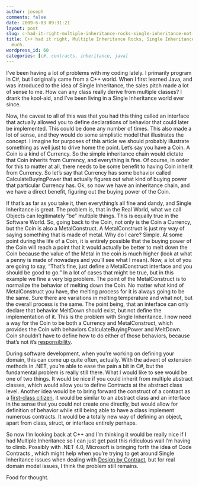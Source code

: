 ```yaml
---
author: joseph
comments: false
date: 2009-6-03 09:31:21
layout: post
slug: c-had-it-right-multiple-inheritance-rocks-single-inheritance-not-so-much
title: C++ had it right, Multiple Inheritance Rocks, Single Inheritance... not so
  much.
wordpress_id: 60
categories: [c#, contracts, inheritance, java]
---
```


I've been having a lot of problems with my coding lately. I primarily program in C#, but I originally came from a C++ world. When I first learned Java, and was introduced to the idea of Single Inheritance, the sales pitch made a lot of sense to me. How can any class really derive from multiple classes? I drank the kool-aid, and I’ve been living in a Single Inheritance world ever since. <!-- more -->

Now, the caveat to all of this was that you had this thing called an interface that actually allowed you to define declarations of behavior that could later be implemented. This could be done any number of times. This also made a lot of sense, and they would do some simplistic model that illustrates the concept. I imagine for purposes of this article we should probably illustrate something as well just to drive home the point. Let’s say you have a Coin. A Coin is a kind of Currency. So the simple inheritance chain would dictate that Coin inherits from Currency, and everything is fine. Of course, in order for this to matter at all, there needs to be some benefit to having Coin inherit from Currency. So let’s say that Currency has some behavior called CalculateBuyingPower that actually figures out what kind of buying power that particular Currency has. Ok, so now we have an inheritance chain, and we have a direct benefit, figuring out the buying power of the Coin.

If that’s as far as you take it, then everything’s all fine and dandy, and Single Inheritance is great. The problem is, that in the Real World, what we call Objects can legitimately “be” multiple things. This is equally true in the Software World. So, going back to the Coin, not only is the Coin a Currency, but the Coin is also a MetalConstruct. A MetalConstruct is just my way of saying something that is made of metal. Why do I care? Simple. At some point during the life of a Coin, it is entirely possible that the buying power of the Coin will reach a point that it would actually be better to melt down the Coin because the value of the Metal in the coin is much higher (look at what a penny is made of nowadays and you’ll see what I mean). Now, a lot of you are going to say, “That’s fine, just define a MetalConstruct interface and you should be good to go.” In a lot of cases that might be true, but in this example we fine a very big problem. The point of the MetalConstruct is to normalize the behavior of melting down the Coin. No matter what kind of MetalConstruct you have, the melting process for it is always going to be the same. Sure there are variations in melting temperature and what not, but the overall process is the same. The point being, that an interface can only declare that behavior MeltDown should exist, but not define the implementation of it. This is the problem with Single Inheritance. I now need a way for the Coin to be both a Currency and MetalConstruct, which provides the Coin with behaviors CalculateBuyingPower and MeltDown. Coin shouldn’t have to define how to do either of those behaviors, because that’s not it’s [responsibility](http://en.wikipedia.org/wiki/Single_responsibility_principle).

During software development, when you’re working on defining your domain, this can come up quite often, actually. With the advent of extension methods in .NET, you’re able to ease the pain a bit in C#, but the fundamental problem is really still there. What I would like to see would be one of two things. It would be nice if you could inherit from multiple abstract classes, which would allow you to define Contracts at the abstract class level. Another idea would be to bring forward the construct of a contract as a [first-class citizen](http://en.wikipedia.org/wiki/First-class_citizen), it would be similar to an abstract class and an interface in the sense that you could not create one directly, but would allow for definition of behavior while still being able to have a class implement numerous contracts. It would be a totally new way of defining an object, apart from class, struct, or interface entirely perhaps.

So now I’m looking back at C++ and I’m thinking it would be really nice if I had Multiple Inheritance so I can just get past this ridiculous wall I’m having to climb. Possibly with .NET 4.0, Microsoft is bringing forth the idea of Code Contracts , which might help when you’re trying to get around Single Inheritance issues when dealing with [Design by Contract](http://en.wikipedia.org/wiki/Design_by_Contract), but for real domain model issues, I think the problem still remains.

Food for thought.
